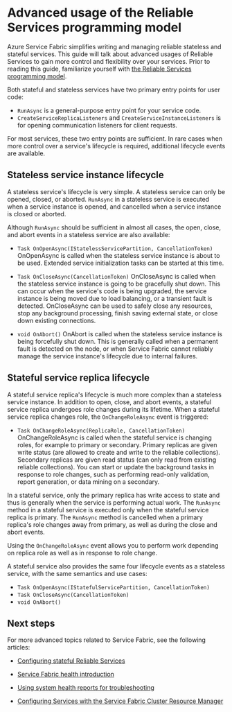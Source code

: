 <properties
   pageTitle="Advanced usage of Reliable Services | Microsoft Azure"
   description="Learn about advanced usage of Service Fabric's Reliable Services for added flexibility in your services."
   services="Service-Fabric"
   documentationCenter=".net"
   authors="vturecek"
   manager="timlt"
   editor="masnider"/>

<tags
   ms.service="Service-Fabric"
   ms.devlang="dotnet"
   ms.topic="article"
   ms.tgt_pltfrm="NA"
   ms.workload="NA"
   ms.date="03/25/2016"
   ms.author="vturecek"/>

# Advanced usage of the Reliable Services programming model
Azure Service Fabric simplifies writing and managing reliable stateless and stateful services. This guide will talk about advanced usages of Reliable Services to gain more control and flexibility over your services. Prior to reading this guide, familiarize yourself with [the Reliable Services programming model](service-fabric-reliable-services-introduction.md).

Both stateful and stateless services have two primary entry points for user code:

 - `RunAsync` is a general-purpose entry point for your service code.
 - `CreateServiceReplicaListeners` and `CreateServiceInstanceListeners` is for opening communication listeners for client requests.
 
For most services, these two entry points are sufficient. In rare cases when more control over a service's lifecycle is required, additional lifecycle events are available.

## Stateless service instance lifecycle

A stateless service's lifecycle is very simple. A stateless service can only be opened, closed, or aborted. `RunAsync` in a stateless service is executed when a service instance is opened, and cancelled when a service instance is closed or aborted. 

Although `RunAsync` should be sufficient in almost all cases, the open, close, and abort events in a stateless service are also available:

- `Task OnOpenAsync(IStatelessServicePartition, CancellationToken)`
    OnOpenAsync is called when the stateless service instance is about to be used. Extended service initialization tasks can be started at this time.

- `Task OnCloseAsync(CancellationToken)`
    OnCloseAsync is called when the stateless service instance is going to be gracefully shut down. This can occur when the service's code is being upgraded, the service instance is being moved due to load balancing, or a transient fault is detected. OnCloseAsync can be used to safely close any resources, stop any background processing, finish saving external state, or close down existing connections.

- `void OnAbort()`
    OnAbort is called when the stateless service instance is being forcefully shut down. This is generally called when a permanent fault is detected on the node, or when Service Fabric cannot reliably manage the service instance's lifecycle due to internal failures.

## Stateful service replica lifecycle

A stateful service replica's lifecycle is much more complex than a stateless service instance. In addition to open, close, and abort events, a stateful service replica undergoes role changes during its lifetime. When a stateful service replica changes role, the `OnChangeRoleAsync` event is triggered:

- `Task OnChangeRoleAsync(ReplicaRole, CancellationToken)`
    OnChangeRoleAsync is called when the stateful service is changing roles, for example to primary or secondary. Primary replicas are given write status (are allowed to create and write to the reliable collections). Secondary replicas are given read status (can only read from existing reliable collections). You can start or update the background tasks in response to role changes, such as performing read-only validation, report generation, or data mining on a secondary.

In a stateful service, only the primary replica has write access to state and thus is generally when the service is performing actual work. The `RunAsync` method in a stateful service is executed only when the stateful service replica is primary. The `RunAsync` method is cancelled when a primary replica's role changes away from primary, as well as during the close and abort events. 

Using the `OnChangeRoleAsync` event allows you to perform work depending on replica role as well as in response to role change.

A stateful service also provides the same four lifecycle events as a stateless service, with the same semantics and use cases:

- `Task OnOpenAsync(IStatefulServicePartition, CancellationToken)`
- `Task OnCloseAsync(CancellationToken)`
- `void OnAbort()`



## Next steps
For more advanced topics related to Service Fabric, see the following articles:

- [Configuring stateful Reliable Services](service-fabric-reliable-services-configuration.md)

- [Service Fabric health introduction](service-fabric-health-introduction.md)

- [Using system health reports for troubleshooting](service-fabric-understand-and-troubleshoot-with-system-health-reports.md)

- [Configuring Services with the Service Fabric Cluster Resource Manager](service-fabric-cluster-resource-manager-configure-services.md)
